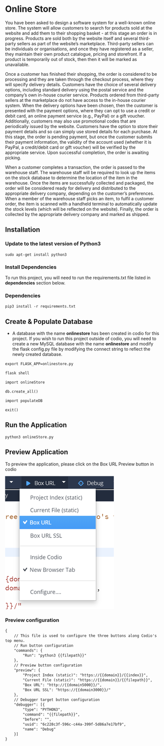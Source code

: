 # Online Store

You have been asked to design a software system for a well-known online store. The system will allow customers to search for products sold at the website and add them to their shopping basket - at this stage an order is in progress. Products are sold both by the website itself and several third-party sellers as part of the website’s marketplace. Third-party sellers can be individuals or organisations, and once they have registered as a seller, they maintain their own product catalogue, pricing and storefront. If a product is temporarily out of stock, then then it will be marked as unavailable.

Once a customer has finished their shopping, the order is considered to be processing and they are taken through the checkout process, where they will specify delivery details. Customers have the choice of several delivery options, including standard delivery using the postal service and the company’s own in-house courier service. Products ordered from third-party sellers at the marketplace do not have access to the in-house courier system. When the delivery options have been chosen, then the customer is presented with the payment options, where they can opt to use a credit or debit card, an online payment service (e.g., PayPal) or a gift voucher. Additionally, customers may also use promotional codes that are periodically issued by the website. Customers have the option to store their payment details and so can simply use stored details for each purchase. At this stage, the order is pending payment, but once the customer submits their payment information, the validity of the account used (whether it is PayPal, a credit/debit card or gift voucher) will be verified by the appropriate service. Upon successful completion, the order is awaiting picking.

When a customer completes a transaction, the order is passed to the warehouse staff. The warehouse staff will be required to look up the items on the stock database to determine the location of the item in the warehouse. Once the items are successfully collected and packaged, the order will be considered ready for delivery and distributed to the appropriate delivery company, depending on the customer’s preferences. When a member of the warehouse staff picks an item, to fulfil a customer order, the item is scanned with a handheld terminal to automatically update the stock levels (which will be reflected on the website). Finally, the order is collected by the appropriate delivery company and marked as shipped.

## Installation

### Update to the latest version of Python3

```
sudo apt-get install python3
```

### Install Dependencies

To run this project, you will need to run the requirements.txt file
listed in **dependencies** section below.

### Dependencies

```
pip3 install -r requirements.txt
```

## Create & Populate Database

- A database with the name **onlinestore** has been created in codio for this project.
  If you wish to run this project outside of codio, you will need to create a new MySQL database
  with the name **onlinestore** and modify the flask config.py file by modifying the connect string
  to reflect the newly created database.

```
export FLASK_APP=onlinestore.py
```

```
flask shell
```

```
import onlineStore
```

```
db.create_all()
```

```
import populateDB
```

```
exit()
```

## Run the Application

```
python3 onlineStore.py
```
## Preview Application

To preview the application, please click on the Box URL Preview button in codio

<img src="/images/box url.png" alt="Preview button"/>

### Preview configuration

```
{
    // This file is used to configure the three buttons along Codio's top menu.
    // Run button configuration
    "commands": {
        "Run": "python3 {{filepath}}"
    },
    // Preview button configuration
    "preview": {
        "Project Index (static)": "https://{{domain}}/{{index}}",
        "Current File (static)": "https://{{domain}}/{{filepath}}",
        "Box URL": "http://{{domain5000}}/",
        "Box URL SSL": "https://{{domain3000}}/"
    },
    // Debugger target button configuration
    "debugger": [{
        "type": "PYTHON3",
        "command": "{{filepath}}",
        "before": "",
        "uuid": "6c228c3f-596c-c44a-399f-5d86a7e17bf9",
        "name": "Debug"
    }]
}
```

